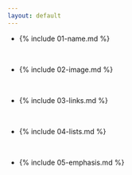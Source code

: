 ```yaml
---
layout: default
---
```


- {% include 01-name.md %}

<br>

- {% include 02-image.md %}

<br>

- {% include 03-links.md %}

<br>

- {% include 04-lists.md %}

<br>

- {% include 05-emphasis.md %}
